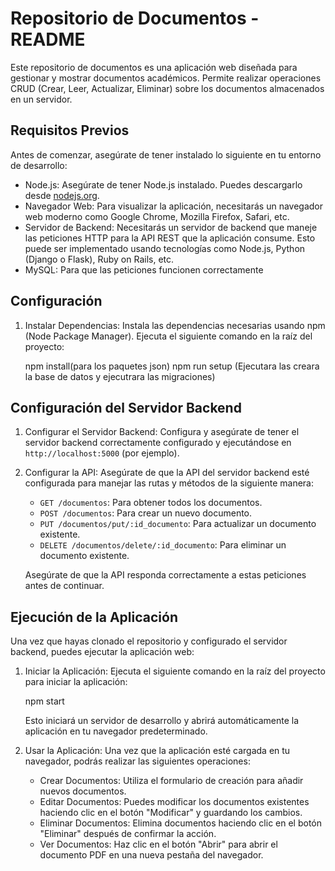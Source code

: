 # Repositorio de Documentos - README

Este repositorio de documentos es una aplicación web diseñada para gestionar y mostrar documentos académicos. Permite realizar operaciones CRUD (Crear, Leer, Actualizar, Eliminar) sobre los documentos almacenados en un servidor.

## Requisitos Previos

Antes de comenzar, asegúrate de tener instalado lo siguiente en tu entorno de desarrollo:

- Node.js: Asegúrate de tener Node.js instalado. Puedes descargarlo desde [nodejs.org](https://nodejs.org).
- Navegador Web: Para visualizar la aplicación, necesitarás un navegador web moderno como Google Chrome, Mozilla Firefox, Safari, etc.
- Servidor de Backend: Necesitarás un servidor de backend que maneje las peticiones HTTP para la API REST que la aplicación consume. Esto puede ser implementado usando tecnologías como Node.js, Python (Django o Flask), Ruby on Rails, etc.
- MySQL: Para que las peticiones funcionen correctamente

## Configuración
1. Instalar Dependencias: Instala las dependencias necesarias usando npm (Node Package Manager). Ejecuta el siguiente comando en la raíz del proyecto:
   
   npm install(para los paquetes json) 
   npm run setup (Ejecutara las creara la base de datos y ejecutrara las migraciones)
   

## Configuración del Servidor Backend

1. Configurar el Servidor Backend: Configura y asegúrate de tener el servidor backend correctamente configurado y ejecutándose en `http://localhost:5000` (por ejemplo).

2. Configurar la API: Asegúrate de que la API del servidor backend esté configurada para manejar las rutas y métodos de la siguiente manera:

   - `GET /documentos`: Para obtener todos los documentos.
   - `POST /documentos`: Para crear un nuevo documento.
   - `PUT /documentos/put/:id_documento`: Para actualizar un documento existente.
   - `DELETE /documentos/delete/:id_documento`: Para eliminar un documento existente.

   Asegúrate de que la API responda correctamente a estas peticiones antes de continuar.

## Ejecución de la Aplicación

Una vez que hayas clonado el repositorio y configurado el servidor backend, puedes ejecutar la aplicación web:

1. Iniciar la Aplicación: Ejecuta el siguiente comando en la raíz del proyecto para iniciar la aplicación:

   npm start

   Esto iniciará un servidor de desarrollo y abrirá automáticamente la aplicación en tu navegador predeterminado.

2. Usar la Aplicación: Una vez que la aplicación esté cargada en tu navegador, podrás realizar las siguientes operaciones:

   - Crear Documentos: Utiliza el formulario de creación para añadir nuevos documentos.
   - Editar Documentos: Puedes modificar los documentos existentes haciendo clic en el botón "Modificar" y guardando los cambios.
   - Eliminar Documentos: Elimina documentos haciendo clic en el botón "Eliminar" después de confirmar la acción.
   - Ver Documentos: Haz clic en el botón "Abrir" para abrir el documento PDF en una nueva pestaña del navegador.